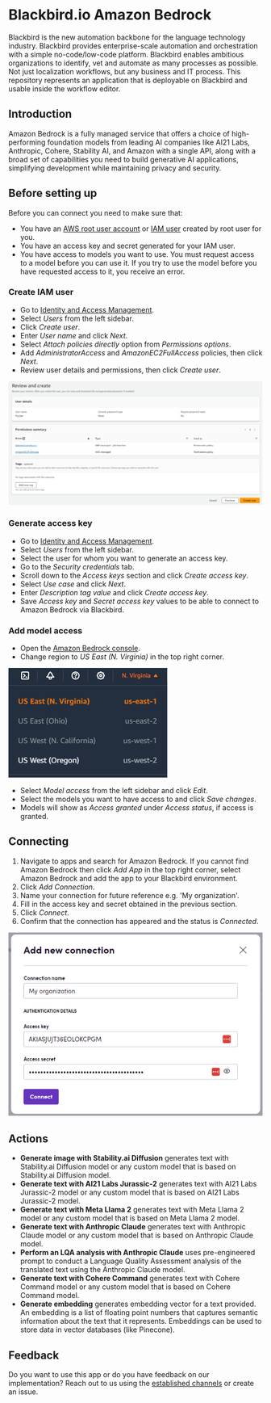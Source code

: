 # Blackbird.io Amazon Bedrock

Blackbird is the new automation backbone for the language technology industry. Blackbird provides enterprise-scale automation and orchestration with a simple no-code/low-code platform. Blackbird enables ambitious organizations to identify, vet and automate as many processes as possible. Not just localization workflows, but any business and IT process. This repository represents an application that is deployable on Blackbird and usable inside the workflow editor.

## Introduction

<!-- begin docs -->

Amazon Bedrock is a fully managed service that offers a choice of high-performing foundation models from leading AI companies like AI21 Labs, Anthropic, Cohere, Stability AI, and Amazon with a single API, along with a broad set of capabilities you need to build generative AI applications, simplifying development while maintaining privacy and security.

## Before setting up

Before you can connect you need to make sure that:

- You have an [AWS root user account](https://docs.aws.amazon.com/IAM/latest/UserGuide/id_root-user.html) or [IAM user](https://docs.aws.amazon.com/IAM/latest/UserGuide/introduction_identity-management.html) created by root user for you.
- You have an access key and secret generated for your IAM user.
- You have access to models you want to use. You must request access to a model before you can use it. If you try to use the model before you have requested access to it, you receive an error.

### Create IAM user

- Go to [Identity and Access Management](https://console.aws.amazon.com/iamv2/home).
- Select _Users_ from the left sidebar.
- Click _Create user_.
- Enter _User name_ and click _Next_.
- Select _Attach policies directly_ option from _Permissions options_.
- Add _AdministratorAccess_ and _AmazonEC2FullAccess_ policies, then click _Next_.
- Review user details and permissions, then click _Create user_.

![IAM user creation](image/README/iam_user_creation.png)

### Generate access key

- Go to [Identity and Access Management](https://console.aws.amazon.com/iamv2/home).
- Select _Users_ from the left sidebar.
- Select the user for whom you want to generate an access key.
- Go to the _Security credentials_ tab.
- Scroll down to the _Access keys_ section and click _Create access key_.
- Select _Use case_ and click _Next_.
- Enter _Description tag value_ and click _Create access key_.
- Save _Access key_ and _Secret access key_ values to be able to connect to Amazon Bedrock via Blackbird.

### Add model access

- Open the [Amazon Bedrock console](https://console.aws.amazon.com/bedrock).
- Change region to _US East (N. Virginia)_ in the top right corner.

![Change region](image/README/region.png)

- Select _Model access_ from the left sidebar and click _Edit_.
- Select the models you want to have access to and click _Save changes_.
- Models will show as _Access granted_ under _Access status_, if access is granted.

## Connecting

1. Navigate to apps and search for Amazon Bedrock. If you cannot find Amazon Bedrock then click _Add App_ in the top right corner, select Amazon Bedrock and add the app to your Blackbird environment.
2. Click _Add Connection_.
3. Name your connection for future reference e.g. 'My organization'.
4. Fill in the access key and secret obtained in the previous section.
5. Click _Connect_.
6. Confirm that the connection has appeared and the status is _Connected_.

![Connecting](image/README/connecting.png)

## Actions

- **Generate image with Stability.ai Diffusion** generates text with Stability.ai Diffusion model or any custom model that is based on Stability.ai Diffusion model.
- **Generate text with AI21 Labs Jurassic-2** generates text with AI21 Labs Jurassic-2 model or any custom model that is based on AI21 Labs Jurassic-2 model.
- **Generate text with Meta Llama 2** generates text with Meta Llama 2 model or any custom model that is based on Meta Llama 2 model.
- **Generate text with Anthropic Claude** generates text with Anthropic Claude model or any custom model that is based on Anthropic Claude model.
- **Perform an LQA analysis with Anthropic Claude** uses pre-engineered prompt to conduct a Language Quality Assessment analysis of the translated text using the Anthropic Claude model.
- **Generate text with Cohere Command** generates text with Cohere Command model or any custom model that is based on Cohere Command model.
- **Generate embedding** generates embedding vector for a text provided. An embedding is a list of floating point numbers that captures semantic information about the text that it represents. Embeddings can be used to store data in vector databases (like Pinecone).

## Feedback

Do you want to use this app or do you have feedback on our implementation? Reach out to us using the [established channels](https://www.blackbird.io/) or create an issue.

<!-- end docs -->
